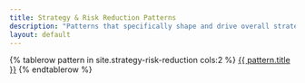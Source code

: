 ```yaml
---
title: Strategy & Risk Reduction Patterns
description: "Patterns that specifically shape and drive overall strategy in a Cloud Native organization: reducing risk and building for long-term success, both during a transformation and then into whatever comes next."
layout: default
---
```


<table>
{% tablerow pattern in site.strategy-risk-reduction cols:2 %}
  <a href="{{ site.baseurl }}{{ pattern.url }}" class="button strategy-risk-reduction"></a>
  <a href="{{ site.baseurl }}{{ pattern.url }}">{{ pattern.title }}</a>
{% endtablerow %}
</table>
